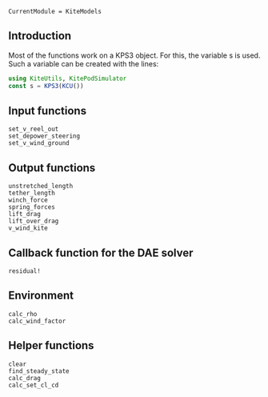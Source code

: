 ```@meta
CurrentModule = KiteModels
```
## Introduction
Most of the functions work on a KPS3 object. For this, the variable s is used.
Such a variable can be created with the lines:
```julia
using KiteUtils, KitePodSimulator
const s = KPS3(KCU())
```

## Input functions
```@docs
set_v_reel_out
set_depower_steering
set_v_wind_ground
```

## Output functions
```@docs
unstretched_length
tether_length
winch_force
spring_forces
lift_drag
lift_over_drag
v_wind_kite
```

## Callback function for the DAE solver
```@docs
residual!
```

## Environment
```@docs
calc_rho
calc_wind_factor
```

## Helper functions
```@docs
clear
find_steady_state
calc_drag
calc_set_cl_cd
```
